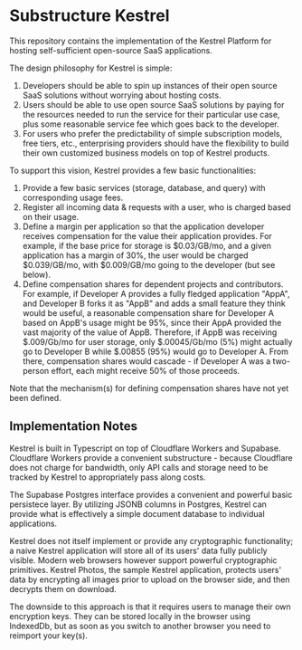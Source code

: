 # Substructure Kestrel

This repository contains the implementation of the Kestrel Platform for
hosting self-sufficient open-source SaaS applications.

The design philosophy for Kestrel is simple:

1. Developers should be able to spin up instances of their open source SaaS
   solutions without worrying about hosting costs.
2. Users should be able to use open source SaaS solutions by paying for
   the resources needed to run the service for their particular use case, plus
   some reasonable service fee which goes back to the developer.
3. For users who prefer the predictability of simple subscription models, free
   tiers, etc., enterprising providers should have the flexibility to build
   their own customized business models on top of Kestrel products.

To support this vision, Kestrel provides a few basic functionalities:

1. Provide a few basic services (storage, database, and query) with corresponding
   usage fees.
2. Register all incoming data & requests with a user, who is charged based on
   their usage.
3. Define a margin per application so that the application developer receives
   compensation for the value their application provides. For example, if the
   base price for storage is $0.03/GB/mo, and a given application has a margin
   of 30%, the user would be charged $0.039/GB/mo, with $0.009/GB/mo going to
   the developer (but see below).
4. Define compensation shares for dependent projects and contributors. For
   example, if Developer A provides a fully fledged application "AppA", and
   Developer B forks it as "AppB" and adds a small feature they think would be
   useful, a reasonable compensation share for Developer A based on AppB's usage
   might be 95%, since their AppA provided the vast majority of the value of
   AppB. Therefore, if AppB was receiving $.009/Gb/mo for user storage, only 
   $.00045/Gb/mo (5%) might actually go to Developer B while $.00855 (95%) would
   go to Developer A. From there, compensation shares would cascade - if
   Developer A was a two-person effort, each might receive 50% of those
   proceeds.

Note that the mechanism(s) for defining compensation shares have not yet been
defined.

## Implementation Notes

Kestrel is built in Typescript on top of Cloudflare Workers and Supabase.
Cloudflare Workers provide a convenient substructure - because Cloudflare does
not charge for bandwidth, only API calls and storage need to be tracked
by Kestrel to appropriately pass along costs. 

The Supabase Postgres interface provides a convenient and powerful basic
persistece layer. By utilizing JSONB columns in Postgres, Kestrel can provide
what is effectively a simple document database to individual applications.

Kestrel does not itself implement or provide any cryptographic functionality;
a naive Kestrel application will store all of its users' data fully publicly
visible. Modern web browsers however support powerful cryptographic primitives.
Kestrel Photos, the sample Kestrel application, protects users' data by
encrypting all images prior to upload on the browser side, and then decrypts
them on download.

The downside to this approach is that it requires users to manage their own
encryption keys. They can be stored locally in the browser using IndexedDb,
but as soon as you switch to another browser you need to reimport your key(s).